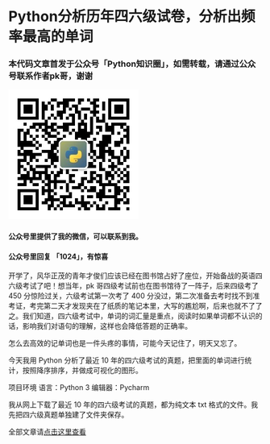 # Python分析历年四六级试卷，分析出频率最高的单词

### 本代码文章首发于公众号「Python知识圈」，如需转载，请通过公众号联系作者pk哥，谢谢

![公众号](https://github.com/Brucepk/pk.github.io/blob/master/gzh.jpg)

#### 公众号里提供了我的微信，可以联系到我。

#### 公众号里回复 「1024」，有惊喜


开学了，风华正茂的青年才俊们应该已经在图书馆占好了座位，开始备战的英语四六级考试了吧！想当年，pk 哥四级考试前也在图书馆待了一阵子，后来四级考了 450 分惊险过关，六级考试第一次考了 400 分没过，第二次准备去考时找不到准考证，考完第二天才发现夹在了纸质的笔记本里，大写的尷尬啊，后来也就不了了之。我们知道，四六级考试中，单词的词汇量是重点，阅读时如果单词都不认识的话，影响我们对语句的理解，这样也会降低答题的正确率。

怎么去高效的记单词也是一件头疼的事情，可能今天记住了，明天又忘了。

今天我用 Python 分析了最近 10 年的四六级考试的真题，把里面的单词进行统计，按照降序排序，并做成可视化的图形。

项目环境
语言：Python 3 
编辑器：Pycharm

我从网上下载了最近 10 年的四六级考试的真题，都为纯文本 txt 格式的文件。我先把四六级真题单独建了文件夹保存。

全部文章请[点击这里查看](https://mp.weixin.qq.com/s?__biz=MzU4NjUxMDk5Mg==&mid=2247484179&idx=1&sn=38a5613b395bea193d7891c481a5bd8a&chksm=fdfb64ecca8cedfad348f334a7bd8fa8a2c23b0f70246cd3215ff9f1271b48f0637ce50fdf54&token=1092009955&lang=zh_CN#rd)
